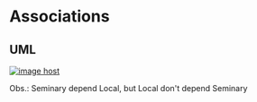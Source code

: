 # Associations


## UML
<a href="https://imgbox.com/pT1ugIab" target="_blank"><img src="https://images2.imgbox.com/9c/64/pT1ugIab_o.png" alt="image host"/></a>


<p>Obs.: Seminary depend Local, but Local don't depend Seminary</p>
